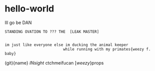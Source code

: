 # hello-world


  Ill go be DAN
  
  
    STANDING OVATION TO ??? THE  [LEAK MASTER]
    
    
    im just like everyone else im ducking the animal keeper 
                              while running with my primates{weezy f. baby}   

(git){name} _INsight_ ctchmeifucan [_weezy_}props
